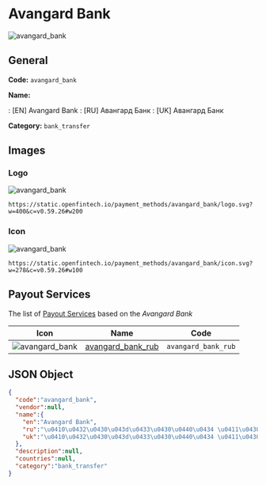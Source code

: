 
# Avangard Bank 
![avangard_bank](https://static.openfintech.io/payment_methods/avangard_bank/logo.svg?w=400&c=v0.59.26#w200)  

## General 
**Code:** `avangard_bank` 
 
**Name:** 
 
:	[EN] Avangard Bank 
:	[RU] Авангард Банк 
:	[UK] Авангард Банк 
 
**Category:** `bank_transfer` 
 

## Images 

### Logo 
![avangard_bank](https://static.openfintech.io/payment_methods/avangard_bank/logo.svg?w=400&c=v0.59.26#w200)  

```
https://static.openfintech.io/payment_methods/avangard_bank/logo.svg?w=400&c=v0.59.26#w200
```  

### Icon 
![avangard_bank](https://static.openfintech.io/payment_methods/avangard_bank/icon.svg?w=278&c=v0.59.26#w100)  

```
https://static.openfintech.io/payment_methods/avangard_bank/icon.svg?w=278&c=v0.59.26#w100
```  

## Payout Services 
 
The list of [Payout Services](/payout-services/) based on the _Avangard Bank_ 

|Icon|Name|Code| 
|:---:|:---:|:---:| 
|![avangard_bank](https://static.openfintech.io/payout_methods/avangard_bank/icon.png?w=278&c=v0.59.26#w40) |[avangard_bank_rub](/payout-services/avangard_bank_rub/)|`avangard_bank_rub`| 
 

## JSON Object 

```json
{
  "code":"avangard_bank",
  "vendor":null,
  "name":{
    "en":"Avangard Bank",
    "ru":"\u0410\u0432\u0430\u043d\u0433\u0430\u0440\u0434 \u0411\u0430\u043d\u043a",
    "uk":"\u0410\u0432\u0430\u043d\u0433\u0430\u0440\u0434 \u0411\u0430\u043d\u043a"
  },
  "description":null,
  "countries":null,
  "category":"bank_transfer"
}
```  
